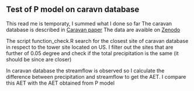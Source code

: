 ## Test of P model on caravn database
This read me is temporaty, I summed what I done so far
The caravan database is described in [Caravan paper](https://www.nature.com/articles/s41597-023-01975-w)
The data are avaible on [Zenodo](https://doi.org/10.5281/zenodo.7540792)

The script function_check.R search for the closest site of caravan database in respect to the tower site located on US.
I filter out the sites that are further of 0.05 degree and check if the total precipitation is the same (it should be since are closer)

In caravan database the streamflow is observed so I calculate the difference between precipitation and streamflow to get the AET.
I compare this AET with the AET obtained from P model
